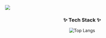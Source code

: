 <img src="https://capsule-render.vercel.app/api?type=wave&color=auto&height=200&section=header&text=Sieon%20Keum&fontSize=50" />

<h3 align="center">✨ Tech Stack ✨</h3>

<div align="center">
  
  ![Top Langs](https://github-readme-stats.vercel.app/api/top-langs/?username=anuraghazra&layout=compact)
  
</div>
